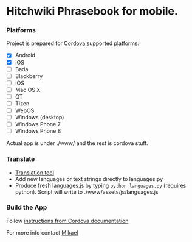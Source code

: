 # Hitchwiki Phrasebook for mobile.


### Platforms

Project is prepared for [Cordova](http://cordova.apache.org/) supported platforms:

- [x] Android
- [x] iOS
- [ ] Bada
- [ ] Blackberry
- [ ] iOS
- [ ] Mac OS X
- [ ] QT
- [ ] Tizen
- [ ] WebOS
- [ ] Windows (desktop)
- [ ] Windows Phone 7
- [ ] Windows Phone 8

Actual app is under ./www/ and the rest is cordova stuff.


### Translate
- [Translation tool](http://hitchwiki.org/translate/projects/phrasebook)
- Add new languages or text strings directly to languages.py
- Produce fresh languages.js by typing `python languages.py` (requires python). Script will write to ./www/assets/js/languages.js


### Build the App

Follow [instructions from Cordova documentation](http://docs.phonegap.com/en/2.9.0/guide_cli_index.md.html#The%20Cordova%20Command-line%20Interface_build_the_app)

For more info contact [Mikael](https://github.com/simison)